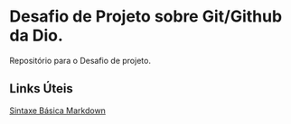 # Desafio de Projeto sobre Git/Github da Dio. 
Repositório para o Desafio de projeto.
## Links Úteis
[Sintaxe Básica Markdown](https://www.markdownguide.org/basic-syntax/) 
